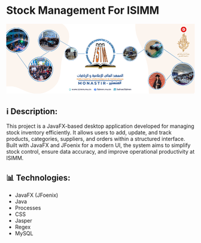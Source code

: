 # Stock Management For ISIMM

![Test Image](https://raw.githubusercontent.com/NemssDev/StockManagement/main/src/lk/ijse/StockManagement/view/assets/image/BGImage/bg.png)

## ℹ️ Description:
This project is a JavaFX-based desktop application developed for managing stock inventory efficiently. It allows users to add, update, and track products, categories, suppliers, and orders within a structured interface. Built with JavaFX and JFoenix for a modern UI, the system aims to simplify stock control, ensure data accuracy, and improve operational productivity at ISIMM.

## 📊 Technologies:
- JavaFX (JFoenix)
- Java
- Processes
- CSS
- Jasper
- Regex
- MySQL

